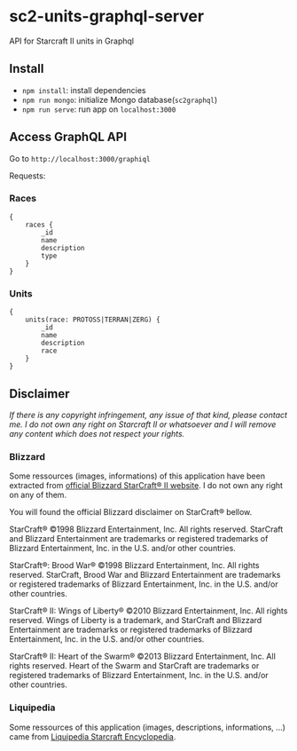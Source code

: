 # sc2-units-graphql-server

API for Starcraft II units in Graphql

## Install 

- `npm install`: install dependencies
- `npm run mongo`: initialize Mongo database(`sc2graphql`)
- `npm run serve`: run app on `localhost:3000`

## Access GraphQL API

Go to `http://localhost:3000/graphiql`

Requests: 

### Races

```
{
    races {
        _id
        name
        description
        type
    }
}
```

### Units

```
{
    units(race: PROTOSS|TERRAN|ZERG) {
        _id
        name
        description
        race
    }
}
```

## Disclaimer 

*If there is any copyright infringement, any issue of that kind, please contact me. I do not own any right on Starcraft II or whatsoever and I will remove any content which does not respect your rights.*

### Blizzard

Some ressources (images, informations) of this application have been extracted from [official Blizzard StarCraft® II website](http://eu.battle.net/sc2/fr/game/). I do not own any right on any of them. 

You will found the official Blizzard disclaimer on StarCraft® bellow. 

StarCraft®
©1998 Blizzard Entertainment, Inc. All rights reserved. StarCraft and Blizzard Entertainment are trademarks or registered trademarks of Blizzard Entertainment, Inc. in the U.S. and/or other countries.

StarCraft®: Brood War®
©1998 Blizzard Entertainment, Inc. All rights reserved. StarCraft, Brood War and Blizzard Entertainment are trademarks or registered trademarks of Blizzard Entertainment, Inc. in the U.S. and/or other countries.

StarCraft® II: Wings of Liberty®
©2010 Blizzard Entertainment, Inc. All rights reserved. Wings of Liberty is a trademark, and StarCraft and Blizzard Entertainment are trademarks or registered trademarks of Blizzard Entertainment, Inc. in the U.S. and/or other countries.

StarCraft® II: Heart of the Swarm®
©2013 Blizzard Entertainment, Inc. All rights reserved. Heart of the Swarm and StarCraft are trademarks or registered trademarks of Blizzard Entertainment, Inc. in the U.S. and/or other countries.

### Liquipedia

Some ressources of this application (images, descriptions, informations, ...) came from [Liquipedia Starcraft Encyclopedia](http://wiki.teamliquid.net/starcraft2/).
